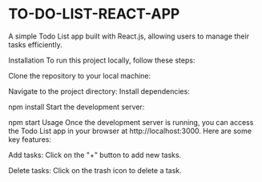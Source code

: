 # TO-DO-LIST-REACT-APP
A simple Todo List app built with React.js, allowing users to manage their tasks efficiently.

Installation
To run this project locally, follow these steps:

Clone the repository to your local machine:

Navigate to the project directory:
Install dependencies:

npm install
Start the development server:

npm start
Usage
Once the development server is running, you can access the Todo List app in your browser at http://localhost:3000. Here are some key features:

Add tasks: Click on the "+" button to add new tasks.

Delete tasks: Click on the trash icon to delete a task.

